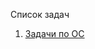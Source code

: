 Список задач
  1. [Задачи по ОС](https://github.com/andreymaznyak/am-C-C-practical-course/blob/master/2017_%D0%B2%D0%B5%D1%81%D0%BD%D0%B0/%D0%97%D0%B0%D0%B4%D0%B0%D1%87%D0%B8/%D0%9F%D1%80%D0%BE%D1%86%D0%B5%D1%81%D1%81%D1%8B_%D0%BF%D0%BE%D1%82%D0%BE%D0%BA%D0%B8_%D0%BA%D0%BE%D0%BD%D1%82%D0%B5%D0%BA%D1%81%D1%82_%D0%BF%D0%B0%D0%B9%D0%BF%D1%8B.MD)
